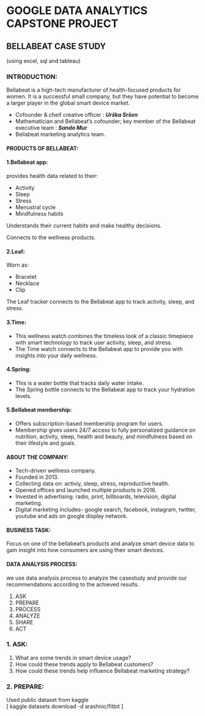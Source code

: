 # GOOGLE DATA ANALYTICS CAPSTONE PROJECT #
## BELLABEAT CASE STUDY ##
(using excel, sql and tableau)

### INTRODUCTION: ###
Bellabeat is a high-tech manufacturer of health-focused products for women. It is a successful small company, but they have potential to become a larger player in the global smart device market.
- Cofounder & cheif creative officer : ***Urška Sršen***
- Mathematician and Bellabeat’s cofounder; key member of the Bellabeat executive team : ***Sando Mur***
- Bellabeat marketing analytics team.

#### PRODUCTS OF BELLABEAT: ####
#### 1.Bellabeat app: ####
provides health data related to their:
   - Activity
   - Sleep
   - Stress
   - Menustral cycle
   - Mindfulness habits

Understands their current habits and make healthy decisions.

Connects to the wellness products.

#### 2.Leaf: ####
Worn as:
- Bracelet
- Necklace
- Clip
  
The Leaf tracker connects to the Bellabeat app to track activity, sleep, and stress.

#### 3.Time: #### 
- This wellness watch combines the timeless look of a classic timepiece with smart technology to track user activity, sleep, and stress.
- The Time watch connects to the Bellabeat app to provide you with insights into your daily wellness.

#### 4.Spring: #### 
- This is a water bottle that tracks daily water intake.
- The Spring bottle connects to the Bellabeat app to track your hydration levels.

#### 5.Bellabeat membership: #### 
- Offers subscription-based membership program for users.
- Membership gives users 24/7 access to fully personalized guidance on nutrition, activity, sleep, health and
beauty, and mindfulness based on their lifestyle and goals.

#### ABOUT THE COMPANY: ####
- Tech-driven wellness company.
- Founded in 2013.
- Collecting data on: activiy, sleep, stress, reproductive health.
- Opened offices and launched multiple products in 2016.
- Invested in advertising: radio, print, billboards, television, digital marketing.
- Digital marketing includes- google search, facebook, instagram, twitter, youtube and ads on google display network.

#### BUSINESS TASK: ####
Focus on one of the bellabeat’s products and analyze smart device data to gain insight into how consumers are using their smart devices.

#### DATA ANALYSIS PROCESS: ####
we use data analysis process to analyze the casestudy and provide our recommendations according to the achieved results.
1. ASK
2. PREPARE
3. PROCESS
4. ANALYZE
5. SHARE
6. ACT

### 1. ASK: ###
1. What are some trends in smart device usage?
2. How could these trends apply to Bellabeat customers?
3. How could these trends help influence Bellabeat marketing strategy?

### 2. PREPARE: ###
Used public dataset from kaggle  
[ kaggle datasets download -d arashnic/fitbit ]





